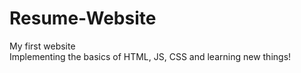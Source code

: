 # Resume-Website
My first website<br/>
Implementing the basics of HTML, JS, CSS and learning new things!
